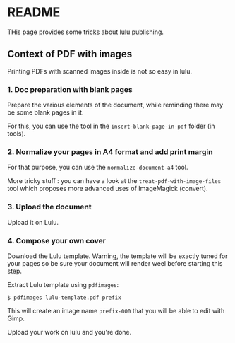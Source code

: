 # README

THis page provides some tricks about [lulu](https://www.lulul.com) publishing.

## Context of PDF with images

Printing PDFs with scanned images inside is not so easy in lulu.

### 1. Doc preparation with blank pages

Prepare the various elements of the document, while reminding there may be some blank pages in it.

For this, you can use the tool in the `insert-blank-page-in-pdf` folder (in tools).

### 2. Normalize your pages in A4 format and add print margin

For that purpose, you can use the `normalize-document-a4` tool.

More tricky stuff : you can have a look at the  `treat-pdf-with-image-files` tool which proposes more advanced uses of ImageMagick (convert).

### 3. Upload the document

Upload it on Lulu.

### 4. Compose your own cover

Download the Lulu template. Warning, the template will be exactly tuned for your pages so be sure your document will render weel before starting this step.

Extract Lulu template using `pdfimages`:

```
$ pdfimages lulu-template.pdf prefix
```

This will create an image name `prefix-000` that you will be able to edit with Gimp.

Upload your work on lulu and you're done.

